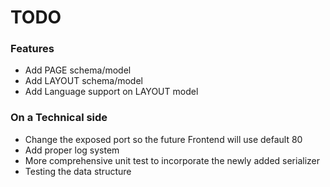 # TODO

### Features
* Add PAGE schema/model
* Add LAYOUT schema/model
* Add Language support on LAYOUT model

### On a Technical side
* Change the exposed port so the future Frontend will use default 80
* Add proper log system
* More comprehensive unit test to incorporate the newly added serializer
* Testing the data structure
